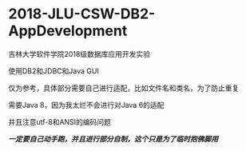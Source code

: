 # 2018-JLU-CSW-DB2-AppDevelopment
吉林大学软件学院2018级数据库应用开发实验

使用DB2和JDBC和Java GUI

仅为参考，具体部分需要自己进行适配，比如文件名和类名，为了防止重复

需要Java 8，因为我太烂不会进行对Java 6的适配

并且注意utf-8和ANSI的编码问题

***一定要自己动手跑，并且进行部分自制，这个只是为了临时抱佛脚用***
